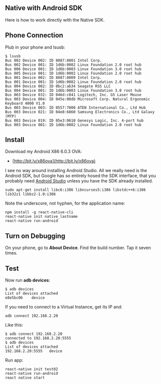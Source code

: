 ## Native with Android SDK

Here is how to work directly with the Native SDK.

## Phone Connection

Plub in your phone and lsusb:

```
$ lsusb
Bus 002 Device 002: ID 8087:8001 Intel Corp.
Bus 002 Device 001: ID 1d6b:0002 Linux Foundation 2.0 root hub
Bus 006 Device 001: ID 1d6b:0003 Linux Foundation 3.0 root hub
Bus 005 Device 001: ID 1d6b:0002 Linux Foundation 2.0 root hub
Bus 001 Device 002: ID 8087:8009 Intel Corp.
Bus 001 Device 001: ID 1d6b:0002 Linux Foundation 2.0 root hub
Bus 004 Device 002: ID 0bc2:ab34 Seagate RSS LLC
Bus 004 Device 001: ID 1d6b:0003 Linux Foundation 3.0 root hub
Bus 003 Device 032: ID 046d:c041 Logitech, Inc. G5 Laser Mouse
Bus 003 Device 004: ID 045e:00db Microsoft Corp. Natural Ergonomic Keyboard 4000 V1.0
Bus 003 Device 003: ID 0557:7000 ATEN International Co., Ltd Hub
Bus 003 Device 021: ID 04e8:6860 Samsung Electronics Co., Ltd Galaxy (MTP)
Bus 003 Device 019: ID 05e3:0610 Genesys Logic, Inc. 4-port hub
Bus 003 Device 001: ID 1d6b:0002 Linux Foundation 2.0 root hub
```

## Install

Download my Android X86 6.0.3 OVA:

- [http://bit.ly/x86ova](http://bit.ly/x86ova)

I see no way around installing Android Studio. All we really need is the Android SDK, but Google has so entirely hosed the SDK interface, that you probably need [Android Studio][astudio] unless you have the SDK already installed.

[astudio]: https://developer.android.com/

```
sudo apt-get install libc6:i386 libncurses5:i386 libstdc++6:i386 lib32z1 libbz2-1.0:i386
```

Note the underscore, not hyphen, for the application name:

```
npm install -g react-native-cli
react-native init native_lastname
react-native run-android
```

## Turn on Debugging

On your phone, go to **About Device**. Find the build number. Tap it seven times.

## Test

Now run **adb devices**:

```
$ adb devices
List of devices attached
e8e5bc06	device
```

If you need to connect to a Virtual Instance, get its IP and:

```
adb connect 192.168.2.20
```

Like this:

```
$ adb connect 192.168.2.20
connected to 192.168.2.20:5555
$ adb devices
List of devices attached
192.168.2.20:5555	device
```

Run app:

```
react-native init test02
react-native run-android
react native start
```
